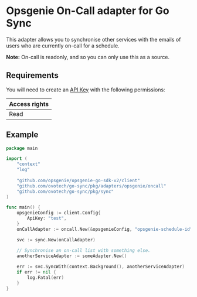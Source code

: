 # Opsgenie On-Call adapter for Go Sync

This adapter allows you to synchronise other services with the emails of users who are currently on-call for a schedule.

**Note:** On-call is readonly, and so you can only use this as a source.

## Requirements

You will need to create an [API Key](https://support.atlassian.com/opsgenie/docs/api-key-management/) with the following
permissions:

| Access rights |
|:--------------|
| Read          |

## Example

```go
package main

import (
	"context"
	"log"
	
	"github.com/opsgenie/opsgenie-go-sdk-v2/client"
	"github.com/ovotech/go-sync/pkg/adapters/opsgenie/oncall"
	"github.com/ovotech/go-sync/pkg/sync"
)

func main() {
	opsgenieConfig := client.Config{
		ApiKey: "test",
	}
	onCallAdapter := oncall.New(&opsgenieConfig, "opsgenie-schedule-id")

	svc := sync.New(onCallAdapter)

	// Synchronise an on-call list with something else.
	anotherServiceAdapter := someAdapter.New()
	
	err := svc.SyncWith(context.Background(), anotherServiceAdapter)
	if err != nil {
		log.Fatal(err)
	}
}
```
